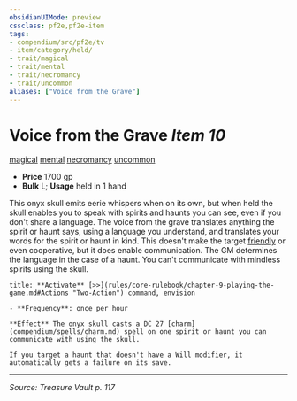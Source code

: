 ```yaml
---
obsidianUIMode: preview
cssclass: pf2e,pf2e-item
tags:
- compendium/src/pf2e/tv
- item/category/held/
- trait/magical
- trait/mental
- trait/necromancy
- trait/uncommon
aliases: ["Voice from the Grave"]
---
```

# Voice from the Grave *Item 10*  
[magical](magical.md "Magical Item Trait")  [mental](mental.md "Mental Effect Trait")  [necromancy](necromancy.md "Necromancy School Trait")  [uncommon](uncommon.md "Uncommon Rarity Trait")  

- **Price** 1700 gp
- **Bulk** L; **Usage** held in 1 hand

This onyx skull emits eerie whispers when on its own, but when held the skull enables you to speak with spirits and haunts you can see, even if you don't share a language. The voice from the grave translates anything the spirit or haunt says, using a language you understand, and translates your words for the spirit or haunt in kind. This doesn't make the target [friendly](conditions.md#Friendly) or even cooperative, but it does enable communication. The GM determines the language in the case of a haunt. You can't communicate with mindless spirits using the skull.

```ad-embed-ability
title: **Activate** [>>](rules/core-rulebook/chapter-9-playing-the-game.md#Actions "Two-Action") command, envision

- **Frequency**: once per hour

**Effect** The onyx skull casts a DC 27 [charm](compendium/spells/charm.md) spell on one spirit or haunt you can communicate with using the skull.

If you target a haunt that doesn't have a Will modifier, it automatically gets a failure on its save.
```


---
*Source: Treasure Vault p. 117*